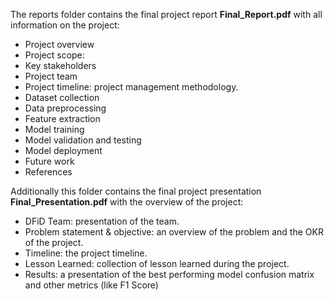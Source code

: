 The reports folder contains the final project report **Final_Report.pdf** with all information on the project:

* Project overview
* Project scope: 
* Key stakeholders
* Project team
* Project timeline: project management methodology.
* Dataset collection
* Data preprocessing
* Feature extraction
* Model training
* Model validation and testing
* Model deployment
* Future work
* References

Additionally this folder contains the final project presentation **Final_Presentation.pdf** with the overview of the project:

* DFiD Team: presentation of the team.
* Problem statement & objective: an overview of the problem and the OKR of the project.
* Timeline: the project timeline.
* Lesson Learned: collection of lesson learned during the project.
* Results: a presentation of the best performing model confusion matrix and other metrics (like F1 Score)

